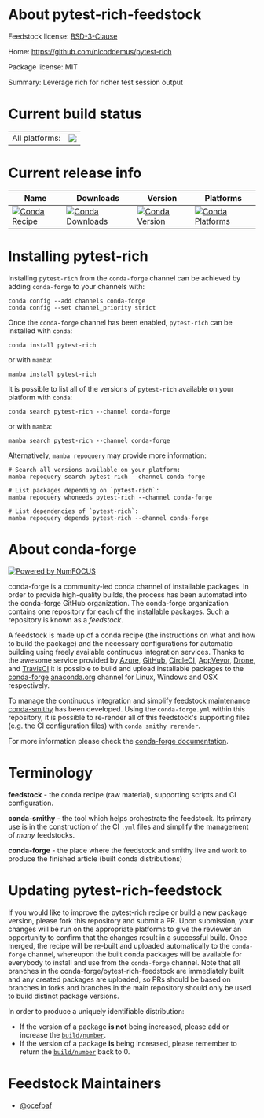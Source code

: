About pytest-rich-feedstock
===========================

Feedstock license: [BSD-3-Clause](https://github.com/conda-forge/pytest-rich-feedstock/blob/main/LICENSE.txt)

Home: https://github.com/nicoddemus/pytest-rich

Package license: MIT

Summary: Leverage rich for richer test session output

Current build status
====================


<table><tr><td>All platforms:</td>
    <td>
      <a href="https://dev.azure.com/conda-forge/feedstock-builds/_build/latest?definitionId=15664&branchName=main">
        <img src="https://dev.azure.com/conda-forge/feedstock-builds/_apis/build/status/pytest-rich-feedstock?branchName=main">
      </a>
    </td>
  </tr>
</table>

Current release info
====================

| Name | Downloads | Version | Platforms |
| --- | --- | --- | --- |
| [![Conda Recipe](https://img.shields.io/badge/recipe-pytest--rich-green.svg)](https://anaconda.org/conda-forge/pytest-rich) | [![Conda Downloads](https://img.shields.io/conda/dn/conda-forge/pytest-rich.svg)](https://anaconda.org/conda-forge/pytest-rich) | [![Conda Version](https://img.shields.io/conda/vn/conda-forge/pytest-rich.svg)](https://anaconda.org/conda-forge/pytest-rich) | [![Conda Platforms](https://img.shields.io/conda/pn/conda-forge/pytest-rich.svg)](https://anaconda.org/conda-forge/pytest-rich) |

Installing pytest-rich
======================

Installing `pytest-rich` from the `conda-forge` channel can be achieved by adding `conda-forge` to your channels with:

```
conda config --add channels conda-forge
conda config --set channel_priority strict
```

Once the `conda-forge` channel has been enabled, `pytest-rich` can be installed with `conda`:

```
conda install pytest-rich
```

or with `mamba`:

```
mamba install pytest-rich
```

It is possible to list all of the versions of `pytest-rich` available on your platform with `conda`:

```
conda search pytest-rich --channel conda-forge
```

or with `mamba`:

```
mamba search pytest-rich --channel conda-forge
```

Alternatively, `mamba repoquery` may provide more information:

```
# Search all versions available on your platform:
mamba repoquery search pytest-rich --channel conda-forge

# List packages depending on `pytest-rich`:
mamba repoquery whoneeds pytest-rich --channel conda-forge

# List dependencies of `pytest-rich`:
mamba repoquery depends pytest-rich --channel conda-forge
```


About conda-forge
=================

[![Powered by
NumFOCUS](https://img.shields.io/badge/powered%20by-NumFOCUS-orange.svg?style=flat&colorA=E1523D&colorB=007D8A)](https://numfocus.org)

conda-forge is a community-led conda channel of installable packages.
In order to provide high-quality builds, the process has been automated into the
conda-forge GitHub organization. The conda-forge organization contains one repository
for each of the installable packages. Such a repository is known as a *feedstock*.

A feedstock is made up of a conda recipe (the instructions on what and how to build
the package) and the necessary configurations for automatic building using freely
available continuous integration services. Thanks to the awesome service provided by
[Azure](https://azure.microsoft.com/en-us/services/devops/), [GitHub](https://github.com/),
[CircleCI](https://circleci.com/), [AppVeyor](https://www.appveyor.com/),
[Drone](https://cloud.drone.io/welcome), and [TravisCI](https://travis-ci.com/)
it is possible to build and upload installable packages to the
[conda-forge](https://anaconda.org/conda-forge) [anaconda.org](https://anaconda.org/)
channel for Linux, Windows and OSX respectively.

To manage the continuous integration and simplify feedstock maintenance
[conda-smithy](https://github.com/conda-forge/conda-smithy) has been developed.
Using the ``conda-forge.yml`` within this repository, it is possible to re-render all of
this feedstock's supporting files (e.g. the CI configuration files) with ``conda smithy rerender``.

For more information please check the [conda-forge documentation](https://conda-forge.org/docs/).

Terminology
===========

**feedstock** - the conda recipe (raw material), supporting scripts and CI configuration.

**conda-smithy** - the tool which helps orchestrate the feedstock.
                   Its primary use is in the construction of the CI ``.yml`` files
                   and simplify the management of *many* feedstocks.

**conda-forge** - the place where the feedstock and smithy live and work to
                  produce the finished article (built conda distributions)


Updating pytest-rich-feedstock
==============================

If you would like to improve the pytest-rich recipe or build a new
package version, please fork this repository and submit a PR. Upon submission,
your changes will be run on the appropriate platforms to give the reviewer an
opportunity to confirm that the changes result in a successful build. Once
merged, the recipe will be re-built and uploaded automatically to the
`conda-forge` channel, whereupon the built conda packages will be available for
everybody to install and use from the `conda-forge` channel.
Note that all branches in the conda-forge/pytest-rich-feedstock are
immediately built and any created packages are uploaded, so PRs should be based
on branches in forks and branches in the main repository should only be used to
build distinct package versions.

In order to produce a uniquely identifiable distribution:
 * If the version of a package **is not** being increased, please add or increase
   the [``build/number``](https://docs.conda.io/projects/conda-build/en/latest/resources/define-metadata.html#build-number-and-string).
 * If the version of a package **is** being increased, please remember to return
   the [``build/number``](https://docs.conda.io/projects/conda-build/en/latest/resources/define-metadata.html#build-number-and-string)
   back to 0.

Feedstock Maintainers
=====================

* [@ocefpaf](https://github.com/ocefpaf/)

